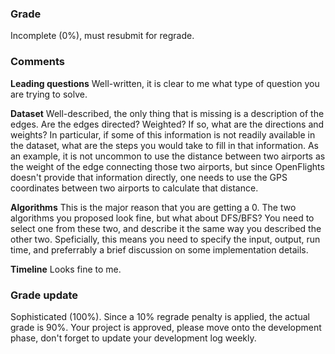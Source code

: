 ### Grade 
Incomplete (0%), must resubmit for regrade. 

### Comments 
**Leading questions** Well-written, it is clear to me what type of question you are trying to solve. 

**Dataset** Well-described, the only thing that is missing is a description of the edges. Are the edges directed? Weighted? If so, what are the directions and weights? In particular,
if some of this information is not readily available in the dataset, what are the steps you would take to fill in that information. As an example, it is not uncommon to use the distance
between two airports as the weight of the edge connecting those two airports, but since OpenFlights doesn't provide that information directly, one needs to use the GPS coordinates
between two airports to calculate that distance. 

**Algorithms** This is the major reason that you are getting a 0. The two algorithms you proposed look fine, but what about DFS/BFS? You need to select one from these two, and describe 
it the same way you described the other two. Speficially, this means you need to specify the input, output, run time, and preferrably a brief discussion on some implementation details.

**Timeline** Looks fine to me. 

### Grade update
Sophisticated (100%). Since a 10% regrade penalty is applied, the actual grade is 90%. Your project is approved, please move onto the development phase, don't forget to update your development log weekly. 
